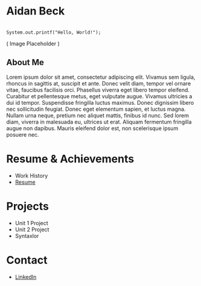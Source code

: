 # Aidan Beck

```

System.out.printf("Hello, World!");

```

( Image Placeholder )

## About Me
Lorem ipsum dolor sit amet, consectetur adipiscing elit. Vivamus sem ligula, rhoncus in sagittis at, suscipit et ante. Donec velit diam, tempor vel ornare vitae, faucibus facilisis orci. Phasellus viverra eget libero tempor eleifend. Curabitur et pellentesque metus, eget vulputate augue. Vivamus ultricies a dui id tempor. Suspendisse fringilla luctus maximus. Donec dignissim libero nec sollicitudin feugiat. Donec eget elementum sapien, et luctus magna. Nullam urna neque, pretium nec aliquet mattis, finibus id nunc. Sed lorem diam, viverra in malesuada eu, ultrices ut erat. Aliquam fermentum fringilla augue non dapibus. Mauris eleifend dolor est, non scelerisque ipsum posuere nec.

# Resume & Achievements
- Work History
- [Resume]()

# Projects
- Unit 1 Project
- Unit 2 Project
- Syntaxlor

# Contact
- [LinkedIn](https://www.linkedin.com/in/aidan-beck-69166034b/)
